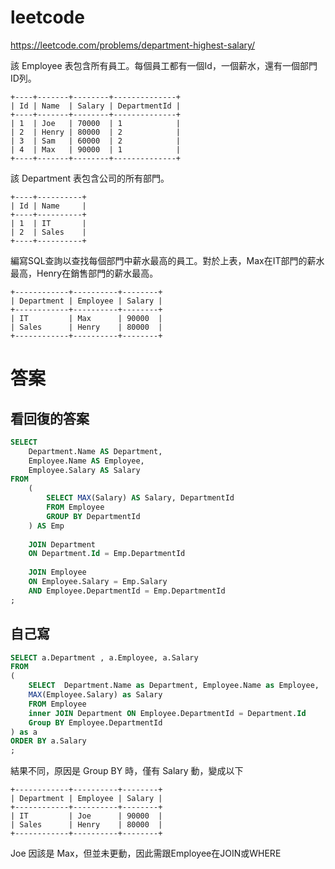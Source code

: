 # leetcode

https://leetcode.com/problems/department-highest-salary/

該 Employee 表包含所有員工。每個員工都有一個Id，一個薪水，還有一個部門ID列。

    +----+-------+--------+--------------+
    | Id | Name  | Salary | DepartmentId |
    +----+-------+--------+--------------+
    | 1  | Joe   | 70000  | 1            |
    | 2  | Henry | 80000  | 2            |
    | 3  | Sam   | 60000  | 2            |
    | 4  | Max   | 90000  | 1            |
    +----+-------+--------+--------------+

該 Department 表包含公司的所有部門。

    +----+----------+
    | Id | Name     |
    +----+----------+
    | 1  | IT       |
    | 2  | Sales    |
    +----+----------+


編寫SQL查詢以查找每個部門中薪水最高的員工。對於上表，Max在IT部門的薪水最高，Henry在銷售部門的薪水最高。

    +------------+----------+--------+
    | Department | Employee | Salary |
    +------------+----------+--------+
    | IT         | Max      | 90000  |
    | Sales      | Henry    | 80000  |
    +------------+----------+--------+

# 答案

## 看回復的答案

```sql
SELECT
    Department.Name AS Department,
    Employee.Name AS Employee,
    Employee.Salary AS Salary
FROM
    (
        SELECT MAX(Salary) AS Salary, DepartmentId
        FROM Employee
        GROUP BY DepartmentId
    ) AS Emp
    
    JOIN Department
    ON Department.Id = Emp.DepartmentId
    
    JOIN Employee
    ON Employee.Salary = Emp.Salary
    AND Employee.DepartmentId = Emp.DepartmentId
;
```

## 自己寫

```sql
SELECT a.Department , a.Employee, a.Salary
FROM
(
    SELECT  Department.Name as Department, Employee.Name as Employee, 
    MAX(Employee.Salary) as Salary
    FROM Employee
    inner JOIN Department ON Employee.DepartmentId = Department.Id
    Group BY Employee.DepartmentId  
) as a
ORDER BY a.Salary
;
```

結果不同，原因是 Group BY 時，僅有 Salary 動，變成以下

    +------------+----------+--------+
    | Department | Employee | Salary |
    +------------+----------+--------+
    | IT         | Joe      | 90000  |
    | Sales      | Henry    | 80000  |
    +------------+----------+--------+

Joe 因該是 Max，但並未更動，因此需跟Employee在JOIN或WHERE